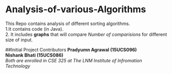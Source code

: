 # Analysis-of-various-Algorithms

This Repo contains analysis of different sorting algorithms.<br />
1.It contains code (in Java). <br />
2. It includes **graphs** that will compare *Number of comparisions* for different size of input. <br />

##Initial Project Contributors
 **Pradyumn Agrawal (15UCS096)  <br />
 Nishank Bhati (15UCS086)** <br />
*Both are enrolled in CSE 325 at The LNM Institute of Infromation Technology*
